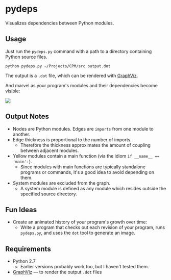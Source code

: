# pydeps

Visualizes dependencies between Python modules.

## Usage

Just run the `pydeps.py` command with a path to a directory containing Python source files.

```
python pydeps.py ~/Projects/CPM/src output.dot
```

The output is a `.dot` file, which can be rendered with [GraphViz].

And marvel as your program's modules and their dependencies become visible:

<img src="https://raw.github.com/davidfstr/pydeps/master/docs/sample_output.png" />

## Output Notes

* Nodes are Python modules. Edges are `imports` from one module to another.
* Edge thickness is proportional to the number of imports.
    * Therefore the thickness approximates the amount of coupling between adjacent modules.
* Yellow modules contain a main function (via the idiom `if __name__ == 'main':`).
    * Since modules with main functions are typically standalone programs or commands,
      it's a good idea to avoid depending on them.
* System modules are excluded from the graph.
    * A system module is defined as any module which resides outside the specified source directory.

## Fun Ideas

* Create an animated history of your program's growth over time:
    * Write a program that checks out each revision of your program,
      runs `pydeps.py`, and uses the `dot` tool to generate an image.

## Requirements

* Python 2.7
    * Earlier versions probably work too, but I haven't tested them.
* [GraphViz] &mdash; to render the output `.dot` files


[GraphViz]: http://www.graphviz.org